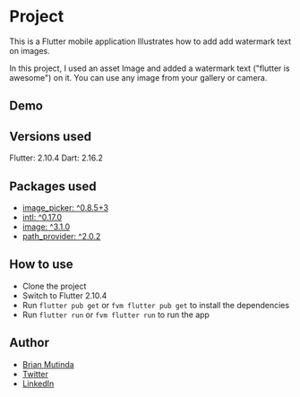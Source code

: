 # Project
This is a Flutter mobile application Illustrates how to add add watermark text on images.

In this project, I used an asset Image and added a watermark text ("flutter is awesome") on it.
You can use any image from your gallery or camera.

## Demo


## Versions used
Flutter: 2.10.4
Dart: 2.16.2

## Packages used
- [image_picker: ^0.8.5+3](https://pub.dev/packages/image_picker)
- [intl: ^0.17.0](https://pub.dev/packages/intl)
- [image: ^3.1.0](https://pub.dev/packages/image)
- [path_provider: ^2.0.2](https://pub.dev/packages/path_provider)

## How to use
- Clone the project
- Switch to Flutter 2.10.4
- Run `flutter pub get` or `fvm flutter pub get` to install the dependencies
- Run `flutter run` or `fvm flutter run` to run the app

## Author
- [Brian Mutinda](https://github.com/Brian1011)
- [Twitter](https://twitter.com/brian_1011_dev)
- [LinkedIn](https://www.linkedin.com/in/brian-mutinda-366064163)